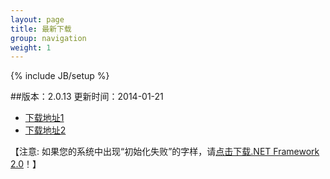 ```yaml
---
layout: page
title: 最新下载
group: navigation
weight: 1
---
```


{% include JB/setup %}

##版本：2.0.13 更新时间：2014-01-21

  - <a href="http://pan.baidu.com/s/1dDgPgZZ" target="_blank">下载地址1</a>
  - <a href="http://yunpan.cn/QznendFVjAgE9" target="_blank">下载地址2</a>
  
【注意: 如果您的系统中出现“初始化失败”的字样，请<a href="http://download.microsoft.com/download/c/6/e/c6e88215-0178-4c6c-b5f3-158ff77b1f38/NetFx20SP2_x86.exe" target="_blank">点击下载.NET Framework 2.0</a>！】
